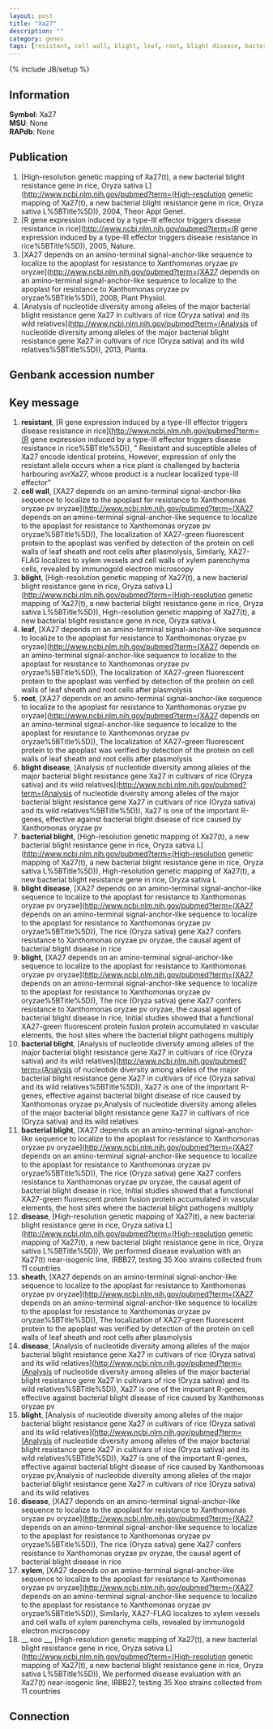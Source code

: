 ```yaml
---
layout: post
title: "Xa27"
description: ""
category: genes
tags: [resistant, cell wall, blight, leaf, root, blight disease, bacterial blight, blight disease, blight, bacterial blight, bacterial blight, disease, sheath, disease, blight, disease, xylem,  xoo ]
---
```

{% include JB/setup %}

## Information
__Symbol__: Xa27  
__MSU__: None  
__RAPdb__: None  

## Publication
1. [High-resolution genetic mapping of Xa27(t), a new bacterial blight resistance gene in rice, Oryza sativa L](http://www.ncbi.nlm.nih.gov/pubmed?term=(High-resolution genetic mapping of Xa27(t), a new bacterial blight resistance gene in rice, Oryza sativa L%5BTitle%5D)), 2004, Theor Appl Genet.
2. [R gene expression induced by a type-III effector triggers disease resistance in rice](http://www.ncbi.nlm.nih.gov/pubmed?term=(R gene expression induced by a type-III effector triggers disease resistance in rice%5BTitle%5D)), 2005, Nature.
3. [XA27 depends on an amino-terminal signal-anchor-like sequence to localize to the apoplast for resistance to Xanthomonas oryzae pv oryzae](http://www.ncbi.nlm.nih.gov/pubmed?term=(XA27 depends on an amino-terminal signal-anchor-like sequence to localize to the apoplast for resistance to Xanthomonas oryzae pv oryzae%5BTitle%5D)), 2008, Plant Physiol.
4. [Analysis of nucleotide diversity among alleles of the major bacterial blight resistance gene Xa27 in cultivars of rice (Oryza sativa) and its wild relatives](http://www.ncbi.nlm.nih.gov/pubmed?term=(Analysis of nucleotide diversity among alleles of the major bacterial blight resistance gene Xa27 in cultivars of rice (Oryza sativa) and its wild relatives%5BTitle%5D)), 2013, Planta.

## Genbank accession number

## Key message
1. __resistant__, [R gene expression induced by a type-III effector triggers disease resistance in rice](http://www.ncbi.nlm.nih.gov/pubmed?term=(R gene expression induced by a type-III effector triggers disease resistance in rice%5BTitle%5D)), " Resistant and susceptible alleles of Xa27 encode identical proteins, However, expression of only the resistant allele occurs when a rice plant is challenged by bacteria harbouring avrXa27, whose product is a nuclear localized type-III effector"
2. __cell wall__, [XA27 depends on an amino-terminal signal-anchor-like sequence to localize to the apoplast for resistance to Xanthomonas oryzae pv oryzae](http://www.ncbi.nlm.nih.gov/pubmed?term=(XA27 depends on an amino-terminal signal-anchor-like sequence to localize to the apoplast for resistance to Xanthomonas oryzae pv oryzae%5BTitle%5D)),  The localization of XA27-green fluorescent protein to the apoplast was verified by detection of the protein on cell walls of leaf sheath and root cells after plasmolysis, Similarly, XA27-FLAG localizes to xylem vessels and cell walls of xylem parenchyma cells, revealed by immunogold electron microscopy
3. __blight__, [High-resolution genetic mapping of Xa27(t), a new bacterial blight resistance gene in rice, Oryza sativa L](http://www.ncbi.nlm.nih.gov/pubmed?term=(High-resolution genetic mapping of Xa27(t), a new bacterial blight resistance gene in rice, Oryza sativa L%5BTitle%5D)), High-resolution genetic mapping of Xa27(t), a new bacterial blight resistance gene in rice, Oryza sativa L
4. __leaf__, [XA27 depends on an amino-terminal signal-anchor-like sequence to localize to the apoplast for resistance to Xanthomonas oryzae pv oryzae](http://www.ncbi.nlm.nih.gov/pubmed?term=(XA27 depends on an amino-terminal signal-anchor-like sequence to localize to the apoplast for resistance to Xanthomonas oryzae pv oryzae%5BTitle%5D)),  The localization of XA27-green fluorescent protein to the apoplast was verified by detection of the protein on cell walls of leaf sheath and root cells after plasmolysis
5. __root__, [XA27 depends on an amino-terminal signal-anchor-like sequence to localize to the apoplast for resistance to Xanthomonas oryzae pv oryzae](http://www.ncbi.nlm.nih.gov/pubmed?term=(XA27 depends on an amino-terminal signal-anchor-like sequence to localize to the apoplast for resistance to Xanthomonas oryzae pv oryzae%5BTitle%5D)),  The localization of XA27-green fluorescent protein to the apoplast was verified by detection of the protein on cell walls of leaf sheath and root cells after plasmolysis
6. __blight disease__, [Analysis of nucleotide diversity among alleles of the major bacterial blight resistance gene Xa27 in cultivars of rice (Oryza sativa) and its wild relatives](http://www.ncbi.nlm.nih.gov/pubmed?term=(Analysis of nucleotide diversity among alleles of the major bacterial blight resistance gene Xa27 in cultivars of rice (Oryza sativa) and its wild relatives%5BTitle%5D)), Xa27 is one of the important R-genes, effective against bacterial blight disease of rice caused by Xanthomonas oryzae pv
7. __bacterial blight__, [High-resolution genetic mapping of Xa27(t), a new bacterial blight resistance gene in rice, Oryza sativa L](http://www.ncbi.nlm.nih.gov/pubmed?term=(High-resolution genetic mapping of Xa27(t), a new bacterial blight resistance gene in rice, Oryza sativa L%5BTitle%5D)), High-resolution genetic mapping of Xa27(t), a new bacterial blight resistance gene in rice, Oryza sativa L
8. __blight disease__, [XA27 depends on an amino-terminal signal-anchor-like sequence to localize to the apoplast for resistance to Xanthomonas oryzae pv oryzae](http://www.ncbi.nlm.nih.gov/pubmed?term=(XA27 depends on an amino-terminal signal-anchor-like sequence to localize to the apoplast for resistance to Xanthomonas oryzae pv oryzae%5BTitle%5D)), The rice (Oryza sativa) gene Xa27 confers resistance to Xanthomonas oryzae pv oryzae, the causal agent of bacterial blight disease in rice
9. __blight__, [XA27 depends on an amino-terminal signal-anchor-like sequence to localize to the apoplast for resistance to Xanthomonas oryzae pv oryzae](http://www.ncbi.nlm.nih.gov/pubmed?term=(XA27 depends on an amino-terminal signal-anchor-like sequence to localize to the apoplast for resistance to Xanthomonas oryzae pv oryzae%5BTitle%5D)), The rice (Oryza sativa) gene Xa27 confers resistance to Xanthomonas oryzae pv oryzae, the causal agent of bacterial blight disease in rice, Initial studies showed that a functional XA27-green fluorescent protein fusion protein accumulated in vascular elements, the host sites where the bacterial blight pathogens multiply
10. __bacterial blight__, [Analysis of nucleotide diversity among alleles of the major bacterial blight resistance gene Xa27 in cultivars of rice (Oryza sativa) and its wild relatives](http://www.ncbi.nlm.nih.gov/pubmed?term=(Analysis of nucleotide diversity among alleles of the major bacterial blight resistance gene Xa27 in cultivars of rice (Oryza sativa) and its wild relatives%5BTitle%5D)), Xa27 is one of the important R-genes, effective against bacterial blight disease of rice caused by Xanthomonas oryzae pv,Analysis of nucleotide diversity among alleles of the major bacterial blight resistance gene Xa27 in cultivars of rice (Oryza sativa) and its wild relatives
11. __bacterial blight__, [XA27 depends on an amino-terminal signal-anchor-like sequence to localize to the apoplast for resistance to Xanthomonas oryzae pv oryzae](http://www.ncbi.nlm.nih.gov/pubmed?term=(XA27 depends on an amino-terminal signal-anchor-like sequence to localize to the apoplast for resistance to Xanthomonas oryzae pv oryzae%5BTitle%5D)), The rice (Oryza sativa) gene Xa27 confers resistance to Xanthomonas oryzae pv oryzae, the causal agent of bacterial blight disease in rice, Initial studies showed that a functional XA27-green fluorescent protein fusion protein accumulated in vascular elements, the host sites where the bacterial blight pathogens multiply
12. __disease__, [High-resolution genetic mapping of Xa27(t), a new bacterial blight resistance gene in rice, Oryza sativa L](http://www.ncbi.nlm.nih.gov/pubmed?term=(High-resolution genetic mapping of Xa27(t), a new bacterial blight resistance gene in rice, Oryza sativa L%5BTitle%5D)),  We performed disease evaluation with an Xa27(t) near-isogenic line, IRBB27, testing 35 Xoo strains collected from 11 countries
13. __sheath__, [XA27 depends on an amino-terminal signal-anchor-like sequence to localize to the apoplast for resistance to Xanthomonas oryzae pv oryzae](http://www.ncbi.nlm.nih.gov/pubmed?term=(XA27 depends on an amino-terminal signal-anchor-like sequence to localize to the apoplast for resistance to Xanthomonas oryzae pv oryzae%5BTitle%5D)),  The localization of XA27-green fluorescent protein to the apoplast was verified by detection of the protein on cell walls of leaf sheath and root cells after plasmolysis
14. __disease__, [Analysis of nucleotide diversity among alleles of the major bacterial blight resistance gene Xa27 in cultivars of rice (Oryza sativa) and its wild relatives](http://www.ncbi.nlm.nih.gov/pubmed?term=(Analysis of nucleotide diversity among alleles of the major bacterial blight resistance gene Xa27 in cultivars of rice (Oryza sativa) and its wild relatives%5BTitle%5D)), Xa27 is one of the important R-genes, effective against bacterial blight disease of rice caused by Xanthomonas oryzae pv
15. __blight__, [Analysis of nucleotide diversity among alleles of the major bacterial blight resistance gene Xa27 in cultivars of rice (Oryza sativa) and its wild relatives](http://www.ncbi.nlm.nih.gov/pubmed?term=(Analysis of nucleotide diversity among alleles of the major bacterial blight resistance gene Xa27 in cultivars of rice (Oryza sativa) and its wild relatives%5BTitle%5D)), Xa27 is one of the important R-genes, effective against bacterial blight disease of rice caused by Xanthomonas oryzae pv,Analysis of nucleotide diversity among alleles of the major bacterial blight resistance gene Xa27 in cultivars of rice (Oryza sativa) and its wild relatives
16. __disease__, [XA27 depends on an amino-terminal signal-anchor-like sequence to localize to the apoplast for resistance to Xanthomonas oryzae pv oryzae](http://www.ncbi.nlm.nih.gov/pubmed?term=(XA27 depends on an amino-terminal signal-anchor-like sequence to localize to the apoplast for resistance to Xanthomonas oryzae pv oryzae%5BTitle%5D)), The rice (Oryza sativa) gene Xa27 confers resistance to Xanthomonas oryzae pv oryzae, the causal agent of bacterial blight disease in rice
17. __xylem__, [XA27 depends on an amino-terminal signal-anchor-like sequence to localize to the apoplast for resistance to Xanthomonas oryzae pv oryzae](http://www.ncbi.nlm.nih.gov/pubmed?term=(XA27 depends on an amino-terminal signal-anchor-like sequence to localize to the apoplast for resistance to Xanthomonas oryzae pv oryzae%5BTitle%5D)),  Similarly, XA27-FLAG localizes to xylem vessels and cell walls of xylem parenchyma cells, revealed by immunogold electron microscopy
18. __ xoo __, [High-resolution genetic mapping of Xa27(t), a new bacterial blight resistance gene in rice, Oryza sativa L](http://www.ncbi.nlm.nih.gov/pubmed?term=(High-resolution genetic mapping of Xa27(t), a new bacterial blight resistance gene in rice, Oryza sativa L%5BTitle%5D)),  We performed disease evaluation with an Xa27(t) near-isogenic line, IRBB27, testing 35 Xoo strains collected from 11 countries

## Connection


